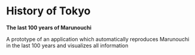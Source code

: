 # History of Tokyo
**The last 100 years of Marunouchi**

A prototype of an application which automatically reproduces Marunouchi in the last 100 years and visualizes all information
